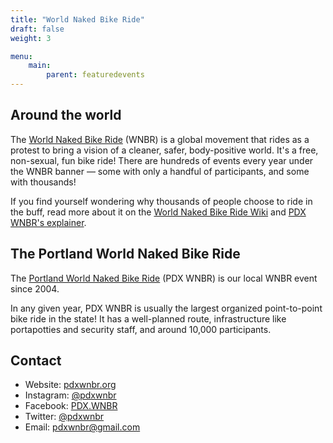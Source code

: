 ```yaml
---
title: "World Naked Bike Ride"
draft: false
weight: 3

menu:
    main:
        parent: featuredevents
---
```


## Around the world

The [World Naked Bike Ride](http://worldnakedbikeride.org/) (WNBR) is a global movement that rides as a protest to bring a vision of a cleaner, safer, body-positive world. It's a free, non-sexual, fun bike ride! There are hundreds of events every year under the WNBR banner — some with only a handful of participants, and some with thousands! 

If you find yourself wondering why thousands of people choose to ride in the buff, read more about it on the [World Naked Bike Ride Wiki](http://wiki.worldnakedbikeride.org/index.php?title=About) and [PDX WNBR's explainer](https://pdxwnbr.org/why/). 


## The Portland World Naked Bike Ride

The [Portland World Naked Bike Ride](https://pdxwnbr.org) (PDX WNBR) is our local WNBR event since 2004. 

In any given year, PDX WNBR is usually the largest organized point-to-point bike ride in the state! It has a well-planned route, infrastructure like portapotties and security staff, and around 10,000 participants. 


## Contact

* Website: [pdxwnbr.org](https://pdxwnbr.org)
* Instagram: [@pdxwnbr](https://www.instagram.com/pdxwnbr/)
* Facebook: [PDX.WNBR](https://www.facebook.com/PDX.WNBR)
* Twitter: [@pdxwnbr](https://twitter.com/pdxwnbr)
* Email: [pdxwnbr@gmail.com](mailto:pdxwnbr@gmail.com)
